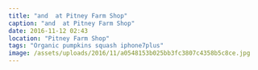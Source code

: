 ```yaml
---
title: "and  at Pitney Farm Shop"
caption: "and  at Pitney Farm Shop"
date: 2016-11-12 02:43
location: "Pitney Farm Shop"
tags: "Organic pumpkins squash iphone7plus"
image: /assets/uploads/2016/11/a0548153b025bb3fc3807c4358b5c8ce.jpg
---
```

